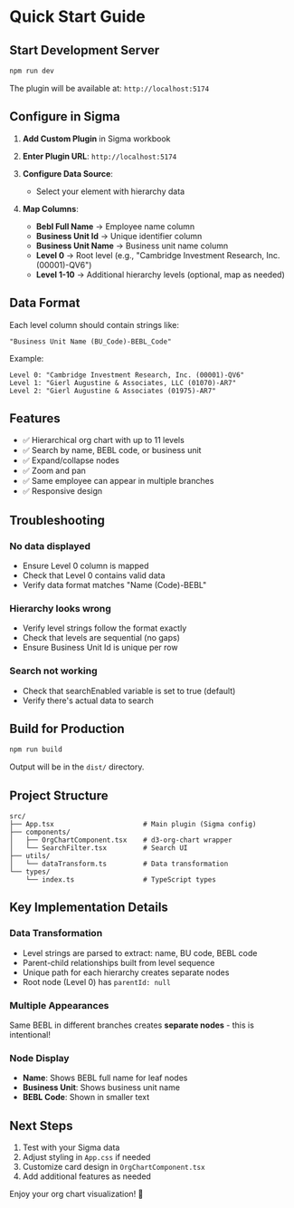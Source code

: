# Quick Start Guide

## Start Development Server

```bash
npm run dev
```

The plugin will be available at: `http://localhost:5174`

## Configure in Sigma

1. **Add Custom Plugin** in Sigma workbook
2. **Enter Plugin URL**: `http://localhost:5174`
3. **Configure Data Source**:
   - Select your element with hierarchy data
   
4. **Map Columns**:
   - **Bebl Full Name** → Employee name column
   - **Business Unit Id** → Unique identifier column
   - **Business Unit Name** → Business unit name column
   - **Level 0** → Root level (e.g., "Cambridge Investment Research, Inc. (00001)-QV6")
   - **Level 1-10** → Additional hierarchy levels (optional, map as needed)

## Data Format

Each level column should contain strings like:
```
"Business Unit Name (BU_Code)-BEBL_Code"
```

Example:
```
Level 0: "Cambridge Investment Research, Inc. (00001)-QV6"
Level 1: "Gierl Augustine & Associates, LLC (01070)-AR7"
Level 2: "Gierl Augustine & Associates (01975)-AR7"
```

## Features

- ✅ Hierarchical org chart with up to 11 levels
- ✅ Search by name, BEBL code, or business unit
- ✅ Expand/collapse nodes
- ✅ Zoom and pan
- ✅ Same employee can appear in multiple branches
- ✅ Responsive design

## Troubleshooting

### No data displayed
- Ensure Level 0 column is mapped
- Check that Level 0 contains valid data
- Verify data format matches "Name (Code)-BEBL"

### Hierarchy looks wrong
- Verify level strings follow the format exactly
- Check that levels are sequential (no gaps)
- Ensure Business Unit Id is unique per row

### Search not working
- Check that searchEnabled variable is set to true (default)
- Verify there's actual data to search

## Build for Production

```bash
npm run build
```

Output will be in the `dist/` directory.

## Project Structure

```
src/
├── App.tsx                      # Main plugin (Sigma config)
├── components/
│   ├── OrgChartComponent.tsx    # d3-org-chart wrapper
│   └── SearchFilter.tsx         # Search UI
├── utils/
│   └── dataTransform.ts         # Data transformation
└── types/
    └── index.ts                 # TypeScript types
```

## Key Implementation Details

### Data Transformation
- Level strings are parsed to extract: name, BU code, BEBL code
- Parent-child relationships built from level sequence
- Unique path for each hierarchy creates separate nodes
- Root node (Level 0) has `parentId: null`

### Multiple Appearances
Same BEBL in different branches creates **separate nodes** - this is intentional!

### Node Display
- **Name**: Shows BEBL full name for leaf nodes
- **Business Unit**: Shows business unit name
- **BEBL Code**: Shown in smaller text

## Next Steps

1. Test with your Sigma data
2. Adjust styling in `App.css` if needed
3. Customize card design in `OrgChartComponent.tsx`
4. Add additional features as needed

Enjoy your org chart visualization! 🎉

